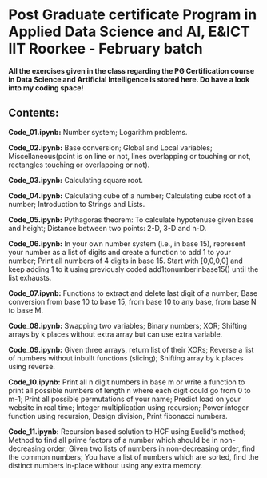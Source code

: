 # Post Graduate certificate Program in Applied Data Science and AI, E&ICT IIT Roorkee - February batch
**All the exercises given in the class regarding the PG Certification course in Data Science and Artificial Intelligence is stored here. Do have a look into my coding space!**
## Contents:
**Code_01.ipynb:** Number system; Logarithm problems.

**Code_02.ipynb:** Base conversion; Global and Local variables; Miscellaneous(point is on line or not, lines overlapping or touching or not, rectangles touching or overlapping or not).

**Code_03.ipynb:** Calculating square root.

**Code_04.ipynb:** Calculating cube of a number; Calculating cube root of a number; Introduction to Strings and Lists.

**Code_05.ipynb:** Pythagoras theorem: To calculate hypotenuse given base and height; Distance between two points: 2-D, 3-D and n-D.

**Code_06.ipynb:** In your own number system (i.e., in base 15), represent your number as a list of digits and create a function to add 1 to your number; Print all numbers of 4 digits in base 15. Start with [0,0,0,0] and keep adding 1 to it using previously coded add1tonumberinbase15() until the list exhausts.

**Code_07.ipynb:** Functions to extract and delete last digit of a number; Base conversion from base 10 to base 15, from base 10 to any base, from base N to base M.

**Code_08.ipynb:** Swapping two variables; Binary numbers; XOR; Shifting arrays by k places without extra array but can use extra variable.

**Code_09.ipynb:** Given three arrays, return list of their XORs; Reverse a list of numbers without inbuilt functions (slicing); Shifting array by k places using reverse.

**Code_10.ipynb:** Print all n digit numbers in base m or write a function to print all possible numbers of length n where each digit could go from 0 to m-1; Print all possible permutations of your name; Predict load on your website in real time; Integer multiplication using recursion; Power integer function using recursion, Design division, Print fibonacci numbers.

**Code_11.ipynb:** Recursion based solution to HCF using Euclid's method; Method to find all prime factors of a number which should be in non-decreasing order; Given two lists of numbers in non-decreasing order, find the common numbers; You have a list of numbers which are sorted, find the distinct numbers in-place without using any extra memory.

 

